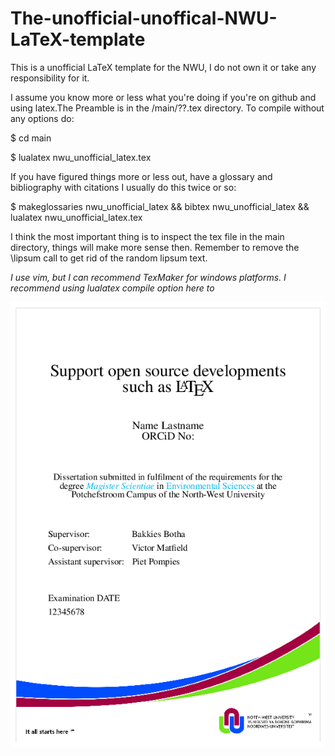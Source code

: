 # The-unofficial-unoffical-NWU-LaTeX-template

This is a unofficial LaTeX template for the NWU, I do not own it or take any responsibility for it.

I assume you know more or less what you're doing if you're on github and using latex.The Preamble is in the /main/??.tex directory. To compile without any options do: 

$ cd main 

$ lualatex nwu_unofficial_latex.tex 

If you have figured things more or less out, have a glossary and bibliography with citations I usually do this twice or so: 

$ makeglossaries nwu_unofficial_latex && bibtex nwu_unofficial_latex && lualatex nwu_unofficial_latex.tex 

I think the most important thing is to inspect the tex file in the main directory, things will make more sense then. Remember to remove the \lipsum call to get rid of the random lipsum text.

*I use vim, but I can recommend TexMaker for windows platforms. I recommend using lualatex compile option here to*

![The sacret title page](title_page.png)
